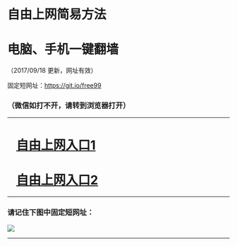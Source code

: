 ﻿# 自由上网简易方法

# 电脑、手机一键翻墙

（2017/09/18 更新，网址有效）

固定短网址：https://git.io/free99

### （微信如打不开，请转到浏览器打开）


***





# &nbsp;&nbsp; <a href="http://ft2390229856.fwq-tz1005.info/fwqtz01.html?t=091800118146 " target="_blank">自由上网入口1</a>
# &nbsp;&nbsp; <a href="http://ft1622131726.fwq-tz1006.info/fwqtz02.html?t=091800123111 " target="_blank">自由上网入口2</a>
***

### 请记住下图中固定短网址：

<img src="https://s3-us-west-2.amazonaws.com/fwq-1001/yjfq-20170905okok.png" /> 


***

